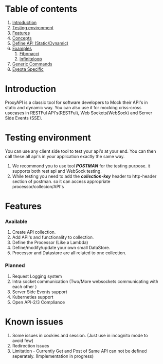 
# Table of contents
1. [Introduction](#introduction)
2. [Testing environment](#environment)
3. [Features](#features)
3. [Concepts](concepts.md)
4. [Define API (Static/Dynamic)](api.md)
5. [Examples](example.md)
    1. [Fibonacci](fibonacci.md)
    2. [Infiniteloop](infiniteloop.md)
4. [Generic Commands](commands.md)
5. [Eyeota Specific](eyeota.md)

# Introduction <a name="introduction"></a>

ProxyAPI is a classic tool for software developers to Mock their API's in static and dynamic way.
You can also use it for mocking criss-cross usecases in RESTFul API's(RESTFul), Web Sockets(WebSock) and Server Side Events (SSE).

# Testing environment <a name="environment"></a>

You can use any client side tool to test your api's at your end. You can then call these all api's in your application exactly the same way.

1. We recommond you to use tool ***POSTMAN*** for the testing purpose. it supports both rest api and WebSock testing.
2. While testing you need to add the ***collection-key*** header to http-header section of postman. so it can access appropriate processor/collecion/API's



# Features

### Available
1. Create API collection.
2. Add API's and functionality to collection.
3. Define the Processor (Like a Lambda)
4. Define/modify/update your own small DataStore.
5. Processor and Datastore are all related to one collection.

### Planned
1. Request Logging system
2. Intra socket communication (Two/More websockets communicating with each other )
3. Server Side Events support
4. Kuberneties support
5. Open API-2/3 Compliance

# Known issues
1. Some issues in cookies and session. (Just use in incognito mode to avoid few)
2. Redirection issues
3. Limitation - Currently Get and Post of Same API can not be defined seperately. (Implementation in progress)